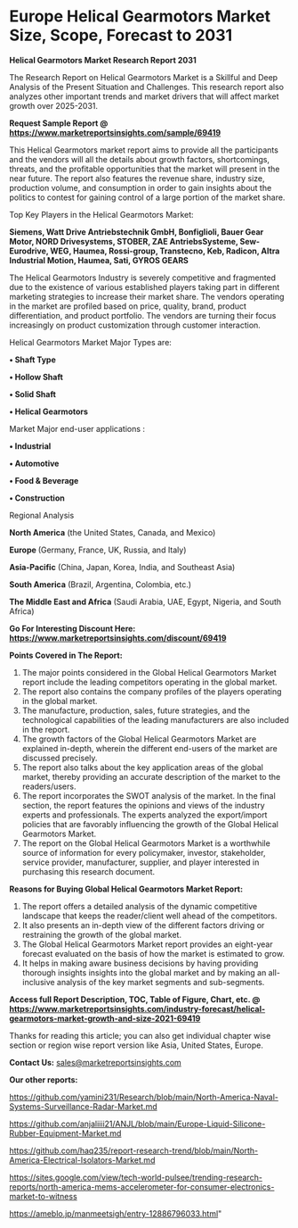 # Europe Helical Gearmotors Market Size, Scope, Forecast to 2031

<strong>Helical Gearmotors Market Research Report 2031</strong>

The Research Report on Helical Gearmotors Market is a Skillful and Deep Analysis of the Present Situation and Challenges. This research report also analyzes other important trends and market drivers that will affect market growth over 2025-2031.

<strong>Request Sample Report @ <a href=https://www.marketreportsinsights.com/sample/69419>https://www.marketreportsinsights.com/sample/69419</a></strong>

This Helical Gearmotors market report aims to provide all the participants and the vendors will all the details about growth factors, shortcomings, threats, and the profitable opportunities that the market will present in the near future. The report also features the revenue share, industry size, production volume, and consumption in order to gain insights about the politics to contest for gaining control of a large portion of the market share.

Top Key Players in the Helical Gearmotors Market:

<strong>Siemens, Watt Drive Antriebstechnik GmbH, Bonfiglioli, Bauer Gear Motor, NORD Drivesystems, STOBER, ZAE AntriebsSysteme, Sew-Eurodrive, WEG, Haumea, Rossi-group, Transtecno, Keb, Radicon, Altra Industrial Motion, Haumea, Sati, GYROS GEARS</strong>

The Helical Gearmotors Industry is severely competitive and fragmented due to the existence of various established players taking part in different marketing strategies to increase their market share. The vendors operating in the market are profiled based on price, quality, brand, product differentiation, and product portfolio. The vendors are turning their focus increasingly on product customization through customer interaction.

Helical Gearmotors Market Major Types are:

<strong>• Shaft Type

• Hollow Shaft

• Solid Shaft

• Helical Gearmotors</strong>

Market Major end-user applications :

<strong>• Industrial

• Automotive

• Food & Beverage

• Construction</strong>

Regional Analysis

</u><strong><b>North America</b></strong> (the United States, Canada, and Mexico)

<strong><b>Europe </b></strong>(Germany, France, UK, Russia, and Italy)

<strong><b>Asia-Pacific</b></strong> (China, Japan, Korea, India, and Southeast Asia)

<strong><b>South America</b></strong> (Brazil, Argentina, Colombia, etc.)

<strong><b>The Middle East and Africa</b></strong> (Saudi Arabia, UAE, Egypt, Nigeria, and South Africa)

<strong>Go For Interesting Discount Here: <a href=https://www.marketreportsinsights.com/discount/69419>https://www.marketreportsinsights.com/discount/69419</a></strong>

<strong>Points Covered in The Report:</strong>
<ol>
  <li>The major points considered in the Global Helical Gearmotors Market report include the leading competitors operating in the global market.</li>
  <li>The report also contains the company profiles of the players operating in the global market.</li>
  <li>The manufacture, production, sales, future strategies, and the technological capabilities of the leading manufacturers are also included in the report.</li>
  <li>The growth factors of the Global Helical Gearmotors Market are explained in-depth, wherein the different end-users of the market are discussed precisely.</li>
  <li>The report also talks about the key application areas of the global market, thereby providing an accurate description of the market to the readers/users.</li>
  <li>The report incorporates the SWOT analysis of the market. In the final section, the report features the opinions and views of the industry experts and professionals. The experts analyzed the export/import policies that are favorably influencing the growth of the Global Helical Gearmotors Market.</li>
  <li>The report on the Global Helical Gearmotors Market is a worthwhile source of information for every policymaker, investor, stakeholder, service provider, manufacturer, supplier, and player interested in purchasing this research document.</li>
</ol>
<strong>Reasons for Buying Global Helical Gearmotors Market Report:</strong>

<ol>
  <li>The report offers a detailed analysis of the dynamic competitive landscape that keeps the reader/client well ahead of the competitors.</li>
  <li>It also presents an in-depth view of the different factors driving or restraining the growth of the global market.</li>
  <li>The Global Helical Gearmotors Market report provides an eight-year forecast evaluated on the basis of how the market is estimated to grow.</li>
  <li>It helps in making aware business decisions by having providing thorough insights insights into the global market and by making an all-inclusive analysis of the key market segments and sub-segments.</li>
</ol>
<strong>Access full Report Description, TOC, Table of Figure, Chart, etc. @ <a href=https://www.marketreportsinsights.com/industry-forecast/helical-gearmotors-market-growth-and-size-2021-69419>https://www.marketreportsinsights.com/industry-forecast/helical-gearmotors-market-growth-and-size-2021-69419</a></strong>


Thanks for reading this article; you can also get individual chapter wise section or region wise report version like Asia, United States, Europe.

<strong>Contact Us:</strong>
sales@marketreportsinsights.com

<strong>Our other reports:</strong>

<a href=https://github.com/yamini231/Research/blob/main/North-America-Naval-Systems-Surveillance-Radar-Market.md>https://github.com/yamini231/Research/blob/main/North-America-Naval-Systems-Surveillance-Radar-Market.md</a>

<a href=https://github.com/anjaliiii21/ANJL/blob/main/Europe-Liquid-Silicone-Rubber-Equipment-Market.md>https://github.com/anjaliiii21/ANJL/blob/main/Europe-Liquid-Silicone-Rubber-Equipment-Market.md</a>

<a href=https://github.com/haq235/report-research-trend/blob/main/North-America-Electrical-Isolators-Market.md>https://github.com/haq235/report-research-trend/blob/main/North-America-Electrical-Isolators-Market.md</a>

<a href=https://sites.google.com/view/tech-world-pulsee/trending-research-reports/north-america-mems-accelerometer-for-consumer-electronics-market-to-witness>https://sites.google.com/view/tech-world-pulsee/trending-research-reports/north-america-mems-accelerometer-for-consumer-electronics-market-to-witness</a>

<a href=https://ameblo.jp/manmeetsigh/entry-12886796033.html>https://ameblo.jp/manmeetsigh/entry-12886796033.html</a>"
